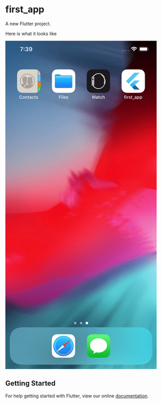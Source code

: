 # first_app

A new Flutter project.

Here is what it looks like

![](first-app.gif)

## Getting Started

For help getting started with Flutter, view our online
[documentation](https://flutter.io/).
